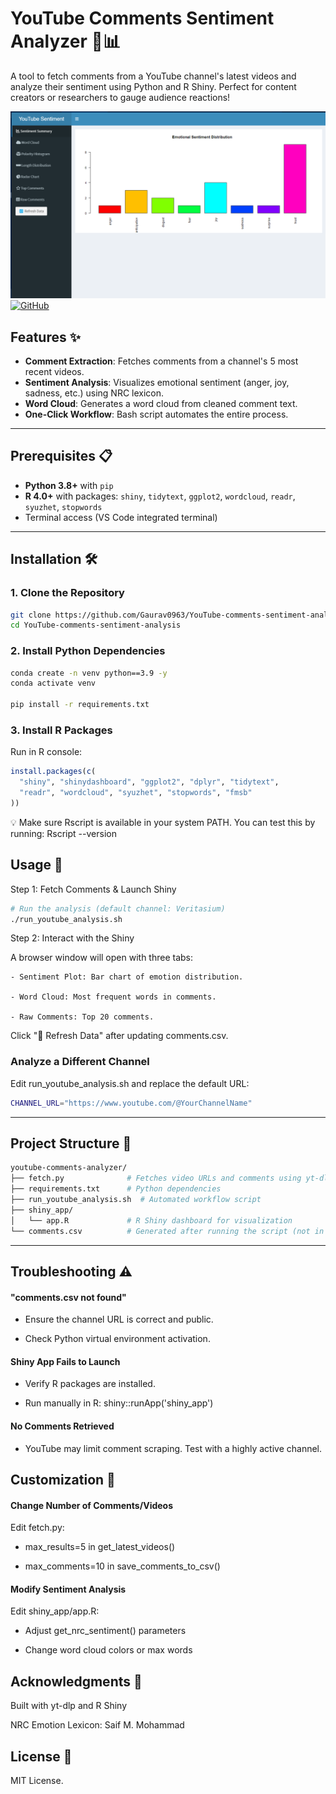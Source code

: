 # YouTube Comments Sentiment Analyzer 🎥📊

A tool to fetch comments from a YouTube channel's latest videos and analyze their sentiment using Python and R Shiny. Perfect for content creators or researchers to gauge audience reactions!

![Image](assets/YouTube-sentiment-alaysis-1.png) [![GitHub](https://img.shields.io/github/license/Gaurav0963/YouTube-comments-sentiment-analysis)](LICENSE)

## Features ✨
- **Comment Extraction**: Fetches comments from a channel's 5 most recent videos.
- **Sentiment Analysis**: Visualizes emotional sentiment (anger, joy, sadness, etc.) using NRC lexicon.
- **Word Cloud**: Generates a word cloud from cleaned comment text.
- **One-Click Workflow**: Bash script automates the entire process.

---

## Prerequisites 📋
- **Python 3.8+** with `pip`
- **R 4.0+** with packages: `shiny`, `tidytext`, `ggplot2`, `wordcloud`, `readr`, `syuzhet`, `stopwords`
- Terminal access (VS Code integrated terminal)

---

## Installation 🛠️

### 1. Clone the Repository
```bash
git clone https://github.com/Gaurav0963/YouTube-comments-sentiment-analysis.git
cd YouTube-comments-sentiment-analysis
```

### 2. Install Python Dependencies
```bash
conda create -n venv python==3.9 -y
conda activate venv

pip install -r requirements.txt
```

### 3. Install R Packages
Run in R console:
```r
install.packages(c(
  "shiny", "shinydashboard", "ggplot2", "dplyr", "tidytext",
  "readr", "wordcloud", "syuzhet", "stopwords", "fmsb"
))
```
💡 Make sure Rscript is available in your system PATH. You can test this by running: Rscript --version

## Usage 🚀

Step 1: Fetch Comments & Launch Shiny 
```bash
# Run the analysis (default channel: Veritasium)
./run_youtube_analysis.sh
```
Step 2: Interact with the Shiny 

A browser window will open with three tabs:

    - Sentiment Plot: Bar chart of emotion distribution.

    - Word Cloud: Most frequent words in comments.

    - Raw Comments: Top 20 comments.

Click "🔁 Refresh Data" after updating comments.csv.

### Analyze a Different Channel
Edit run_youtube_analysis.sh and replace the default URL:
```bash
CHANNEL_URL="https://www.youtube.com/@YourChannelName"
```

---

## Project Structure 📂
```bash
youtube-comments-analyzer/
├── fetch.py              # Fetches video URLs and comments using yt-dlp
├── requirements.txt      # Python dependencies
├── run_youtube_analysis.sh  # Automated workflow script
├── shiny_app/
│   └── app.R             # R Shiny dashboard for visualization
└── comments.csv          # Generated after running the script (not in initial repo)
```
---
## Troubleshooting ⚠️
#### "comments.csv not found"
- Ensure the channel URL is correct and public.

- Check Python virtual environment activation.

#### Shiny App Fails to Launch
 * Verify R packages are installed.

 * Run manually in R: shiny::runApp('shiny_app')

#### No Comments Retrieved
- YouTube may limit comment scraping. Test with a highly active channel.

## Customization 🎨
#### Change Number of Comments/Videos
Edit fetch.py:

- max_results=5 in get_latest_videos()

- max_comments=10 in save_comments_to_csv()

#### Modify Sentiment Analysis
Edit shiny_app/app.R:

- Adjust get_nrc_sentiment() parameters

- Change word cloud colors or max words

## Acknowledgments 🙏
Built with yt-dlp and R Shiny

NRC Emotion Lexicon: Saif M. Mohammad

## License 📄
MIT License.